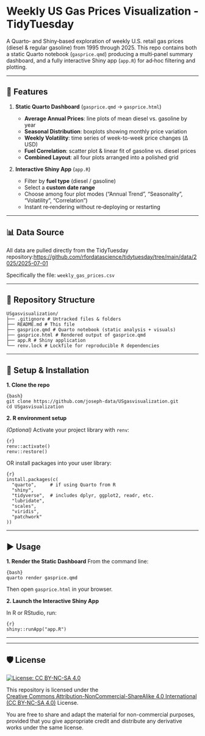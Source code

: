 # Weekly US Gas Prices Visualization - TidyTuesday

A Quarto‐ and Shiny‐based exploration of weekly U.S. retail gas prices (diesel & regular gasoline) from 1995 through 2025. This repo contains both a static Quarto notebook (`gasprice.qmd`) producing a multi‐panel summary dashboard, and a fully interactive Shiny app (`app.R`) for ad‐hoc filtering and plotting.

---

## 🚀 Features

1. **Static Quarto Dashboard** (`gasprice.qmd` → `gasprice.html`)  
   - **Average Annual Prices**: line plots of mean diesel vs. gasoline by year  
   - **Seasonal Distribution**: boxplots showing monthly price variation  
   - **Weekly Volatility**: time series of week-to-week price changes (Δ USD)  
   - **Fuel Correlation**: scatter plot & linear fit of gasoline vs. diesel prices  
   - **Combined Layout**: all four plots arranged into a polished grid

2. **Interactive Shiny App** (`app.R`)  
   - Filter by **fuel type** (diesel / gasoline)  
   - Select a **custom date range**  
   - Choose among four plot modes (“Annual Trend”, “Seasonality”, “Volatility”, “Correlation”)  
   - Instant re‐rendering without re‐deploying or restarting

---

## 📊 Data Source

All data are pulled directly from the TidyTuesday repository:https://github.com/rfordatascience/tidytuesday/tree/main/data/2025/2025-07-01

Specifically the file:
`weekly_gas_prices.csv`

---

## 📁 Repository Structure

```plaintext
USgasvisualization/
├── .gitignore # Untracked files & folders
├── README.md # This file
├── gasprice.qmd # Quarto notebook (static analysis + visuals)
├── gasprice.html # Rendered output of gasprice.qmd
├── app.R # Shiny application
└── renv.lock # Lockfile for reproducible R dependencies
```
---
## 🔧 Setup & Installation

**1. Clone the repo**

```
{bash}
git clone https://github.com/joseph-data/USgasvisualization.git
cd USgasvisualization
```
**2. R environment setup**

*(Optional)* Activate your project library with `renv`:
```
{r}
renv::activate()
renv::restore()
```

OR install packages into your user library:

```
{r}
install.packages(c(
  "quarto",     # if using Quarto from R
  "shiny",
  "tidyverse",  # includes dplyr, ggplot2, readr, etc.
  "lubridate",
  "scales",
  "viridis",
  "patchwork"
))
```
---
## ▶️ Usage
**1. Render the Static Dashboard**
From the command line:

```
{bash}
quarto render gasprice.qmd
```

Then open `gasprice.html` in your browser.

**2. Launch the Interactive Shiny App**

In R or RStudio, run:
```
{r}
shiny::runApp("app.R")
```
---
---

## 🛡️ License

[![License: CC BY-NC-SA 4.0](https://img.shields.io/badge/License-CC%20BY--NC--SA%204.0-lightgrey.svg)](https://creativecommons.org/licenses/by-nc-sa/4.0/)

This repository is licensed under the  
[Creative Commons Attribution-NonCommercial-ShareAlike 4.0 International (CC BY-NC-SA 4.0)](https://creativecommons.org/licenses/by-nc-sa/4.0/) License.

You are free to share and adapt the material for non-commercial purposes, provided that you give appropriate credit and distribute any derivative works under the same license.






